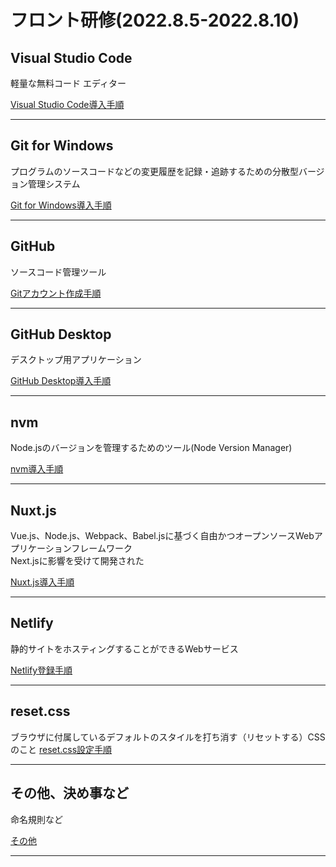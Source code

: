# フロント研修(2022.8.5-2022.8.10)

## Visual Studio Code
軽量な無料コード エディター

[Visual Studio Code導入手順](<./2022/vscode.md>)

***

## Git for Windows
プログラムのソースコードなどの変更履歴を記録・追跡するための分散型バージョン管理システム

[Git for Windows導入手順](<./2022/git_for_windows.md>)

***
## GitHub  
ソースコード管理ツール

[Gitアカウント作成手順](<./2022/github.md>)

***

## GitHub Desktop
デスクトップ用アプリケーション

[GitHub Desktop導入手順](<./2022/github_desktop.md>)

***

## nvm
Node.jsのバージョンを管理するためのツール(Node Version Manager)

[nvm導入手順](<./2022/nvm.md>)

***

## Nuxt.js
Vue.js、Node.js、Webpack、Babel.jsに基づく自由かつオープンソースWebアプリケーションフレームワーク  
Next.jsに影響を受けて開発された

[Nuxt.js導入手順](<./2022/nuxt.md>)

***

## Netlify
静的サイトをホスティングすることができるWebサービス

[Netlify登録手順](<./2022/netlify.md>)

***

## reset.css
ブラウザに付属しているデフォルトのスタイルを打ち消す（リセットする）CSSのこと
[reset.css設定手順](<./2022/reset_css.md>)

***

## その他、決め事など
命名規則など

[その他](<./2022/other.md>)

***